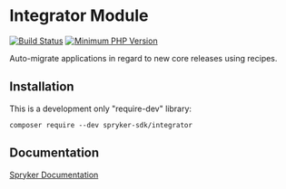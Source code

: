 # Integrator Module
[![Build Status](https://github.com/spryker-sdk/integrator/workflows/CI/badge.svg?branch=master)](https://github.com/spryker-sdk/integrator/actions?query=workflow%3ACI+branch%3Amaster)
[![Minimum PHP Version](https://img.shields.io/badge/php-%3E%3D%207.3-8892BF.svg)](https://php.net/)

Auto-migrate applications in regard to new core releases using recipes.

## Installation

This is a development only "require-dev" library:
```
composer require --dev spryker-sdk/integrator
```

## Documentation

[Spryker Documentation](https://academy.spryker.com/developing_with_spryker/module_guide/modules.html)
